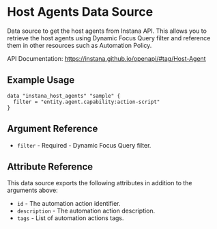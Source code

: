 # Host Agents Data Source

Data source to get the host agents from Instana API. This allows you to retrieve the host agents
using Dynamic Focus Query filter and reference them in other resources such as Automation Policy.

API Documentation: <https://instana.github.io/openapi/#tag/Host-Agent>

## Example Usage

```hcl
data "instana_host_agents" "sample" {
  filter = "entity.agent.capability:action-script"
}
```

## Argument Reference

* `filter` - Required - Dynamic Focus Query filter.

## Attribute Reference

This data source exports the following attributes in addition to the arguments above:

* `id` - The automation action identifier.
* `description` - The automation action description.
* `tags` - List of automation actions tags.
